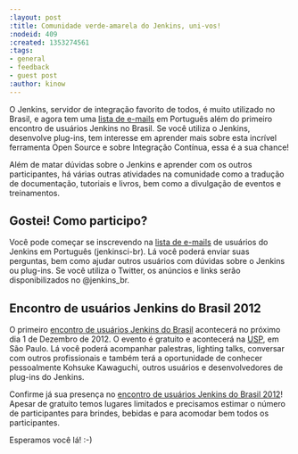 ```yaml
---
:layout: post
:title: Comunidade verde-amarela do Jenkins, uni-vos!
:nodeid: 409
:created: 1353274561
:tags:
- general
- feedback
- guest post
:author: kinow
---
```

O Jenkins, servidor de integração favorito de todos, é muito utilizado no Brasil, e agora tem uma [lista de e-mails](https://jenkins-ci.org/content/mailing-lists) em Português além do primeiro encontro de usuários Jenkins no Brasil. Se você utiliza o Jenkins, desenvolve plug-ins, tem interesse em aprender mais sobre esta incrível ferramenta Open Source e sobre Integração Contínua, essa é a sua chance!

Além de matar dúvidas sobre o Jenkins e aprender com os outros participantes, há várias outras atividades na comunidade como a tradução de documentação, tutoriais e livros, bem como a divulgação de eventos e treinamentos. 

## Gostei! Como participo? 

Você pode começar se inscrevendo na [lista de e-mails](https://jenkins-ci.org/content/mailing-lists) de usuários do Jenkins em Português (jenkinsci-br). Lá você poderá enviar suas perguntas, bem como ajudar outros usuários com dúvidas sobre o Jenkins ou plug-ins. Se você utiliza o Twitter, os anúncios e links serão disponibilizados no @jenkins_br.

## Encontro de usuários Jenkins do Brasil 2012

O primeiro [encontro de usuários Jenkins do Brasil](https://www.meetup.com/jenkinsmeetup/events/91744672/) acontecerá no próximo dia 1 de Dezembro de 2012. O evento é gratuito e acontecerá na [USP](https://www.usp.br), em São Paulo. Lá você poderá acompanhar palestras, lighting talks, conversar com outros profissionais e também terá a oportunidade de conhecer pessoalmente Kohsuke Kawaguchi, outros usuários e desenvolvedores de plug-ins do Jenkins.

Confirme já sua presença no [encontro de usuários Jenkins do Brasil 2012](https://www.meetup.com/jenkinsmeetup/events/91744672/)! Apesar de gratuito temos lugares limitados e precisamos estimar o número de participantes para brindes, bebidas e para acomodar bem todos os  participantes.

Esperamos você lá! :-)
<!--break-->
